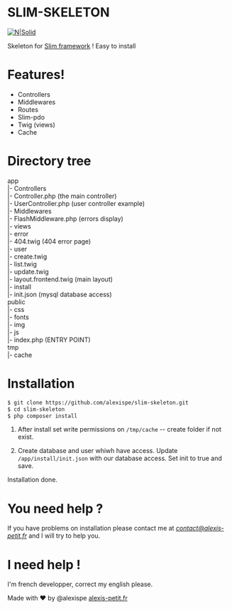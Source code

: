 # SLIM-SKELETON

[![N|Solid](https://i.imgur.com/i7CZ4qC.png)](http://alexis-petit.fr)

Skeleton for [Slim framework](https://www.slimframework.com/) ! Easy to install

# Features!

  - Controllers
  - Middlewares
  - Routes
  - Slim-pdo
  - Twig (views)
  - Cache

# Directory tree
  app  
  |- Controllers  
     |- Controller.php (the main controller)  
        |- UserController.php (user controller example)  
  |- Middlewares  
     |- FlashMiddleware.php (errors display)  
  |- views  
     |- error  
        |- 404.twig (404 error page)  
     |- user  
        |- create.twig  
        |- list.twig  
        |- update.twig  
     |- layout.frontend.twig (main layout)  
  |- install  
     |- init.json (mysql database access)  
  public  
  |- css  
  |- fonts  
  |- img  
  |- js  
  |- index.php (ENTRY POINT)  
  tmp  
  |- cache  

# Installation

```sh
$ git clone https://github.com/alexispe/slim-skeleton.git
$ cd slim-skeleton
$ php composer install
```
1. After install set write permissions on `/tmp/cache` -- create folder if not exist.

2. Create database and user whiwh have access.
Update `/app/install/init.json` with our database access. Set init to true and save.

Installation done.

# You need help ?
If you have problems on installation please contact me at *contact@alexis-petit.fr* and I will try to help you.

# I need help !
I'm french developper, correct my english please.

Made with :heart: by @alexispe [alexis-petit.fr](http://www.alexis-petit.fr)
